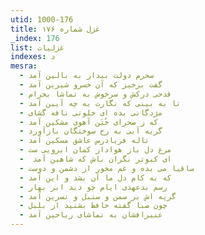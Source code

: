 ```yaml
---
utid: 1000-176
title: غزل شماره ۱۷۶
_index: 176
list: غزلیات
indexes: د
mesra:
  - سحرم دولت بیدار به بالین آمد
  - گفت برخیز که آن خسرو شیرین آمد
  - قدحی درکش و سرخوش به تماشا بخرام
  - تا به بینی که نگارت به چه آیین آمد
  - مژدگانی بده ای خلوتی نافه گشای
  - که ز صحرای خُتَن آهوی مشکین آمد
  - گریه آبی به رخ سوختگان بازآورد
  - ناله فریادرس عاشق مسکین آمد
  - مرغ دل باز هوادار کمان ابرویی ست
  - ‌ ای کبوتر نگران باش که شاهین آمد
  - ساقیا می بده و غم مخور از دشمن و دوست
  - که به کام دل ما آن بشد و این آمد
  - رسم بدعهدی ایام چو دید ابر بهار
  - گریه اش بر سمن و سنبل و نسرین آمد
  - چون صبا گفته حافظ بشنید از بلبل
  - عنبرافشان به تماشای ریاحین آمد
---
```

